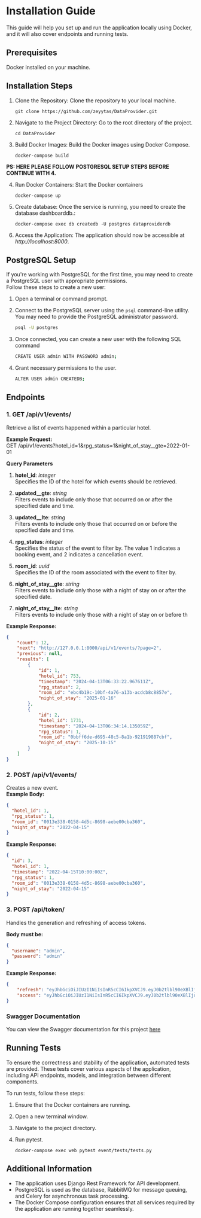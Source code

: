 # Installation Guide

This guide will help you set up and run the application locally using Docker, and it will also cover endpoints and running tests.

## Prerequisites
Docker installed on your machine.
 
## Installation Steps
1. Clone the Repository: Clone the repository to your local machine.

    ```shell
    git clone https://github.com/zeyytas/DataProvider.git
    ```

2. Navigate to the Project Directory: Go to the root directory of the project.
   
   ```shell
   cd DataProvider
   ```

3. Build Docker Images: Build the Docker images using Docker Compose.
   
   ```shell
   docker-compose build
   ```
**PS: HERE PLEASE FOLLOW POSTGRESQL SETUP STEPS BEFORE CONTINUE WITH 4.**

4. Run Docker Containers: Start the Docker containers

   ```shell
   docker-compose up
   ```
   
5. Create database: Once the service is running, you need to create the database dashboarddb.:

   ```shell
   docker-compose exec db createdb -U postgres dataproviderdb
   ```

6. Access the Application: The application should now be accessible at _http://localhost:8000_.

## PostgreSQL Setup

If you're working with PostgreSQL for the first time, you may need to create a PostgreSQL user with appropriate permissions.   
Follow these steps to create a new user:

1. Open a terminal or command prompt.
2. Connect to the PostgreSQL server using the `psql` command-line utility. You may need to provide the PostgreSQL administrator password.

   ```bash
   psql -U postgres
   ```
3. Once connected, you can create a new user with the following SQL command

   ```bash
   CREATE USER admin WITH PASSWORD admin;
   ```

4. Grant necessary permissions to the user.

   ```bash
   ALTER USER admin CREATEDB;
   ```

## Endpoints

### 1. GET /api/v1/events/  
Retrieve a list of events happened within a particular hotel.  
  
**Example Request:**  
GET /api/v1/events?hotel_id=1&rpg_status=1&night_of_stay__gte=2022-01-01

**Query Parameters**

1. **hotel_id**: _integer_  
   Specifies the ID of the hotel for which events should be retrieved.

2. **updated__gte**: _string<date-time>_  
   Filters events to include only those that occurred on or after the specified date and time.

3. **updated__lte**: _string<date-time>_  
   Filters events to include only those that occurred on or before the specified date and time.

4. **rpg_status**: _integer_  
   Specifies the status of the event to filter by. The value 1 indicates a booking event, and 2 indicates a cancellation event.

5. **room_id**: _uuid_  
   Specifies the ID of the room associated with the event to filter by.

6. **night_of_stay__gte**: _string<date->_  
   Filters events to include only those with a night of stay on or after the specified date.

7. **night_of_stay__lte**: _string<date->_  
   Filters events to include only those with a night of stay on or before th


**Example Response:**
```json
{
    "count": 12,
    "next": "http://127.0.0.1:8000/api/v1/events/?page=2",
    "previous": null,
    "results": [
        {
            "id": 1,
            "hotel_id": 753,
            "timestamp": "2024-04-13T06:33:22.967611Z",
            "rpg_status": 2,
            "room_id": "ebc4b19c-10bf-4a76-a13b-acdcb8c8857e",
            "night_of_stay": "2025-01-16"
        },
        {
            "id": 2,
            "hotel_id": 1731,
            "timestamp": "2024-04-13T06:34:14.135059Z",
            "rpg_status": 1,
            "room_id": "0bbff6de-d695-48c5-8a1b-921919887cbf",
            "night_of_stay": "2025-10-15"
        }
    ]
}
```

### 2. POST /api/v1/events/  
Creates a new event.  
**Example Body:**    
```json
{
  "hotel_id": 1,
  "rpg_status": 1,
  "room_id": "0013e338-0158-4d5c-8698-aebe00cba360",
  "night_of_stay": "2022-04-15"
}
```
**Example Response:**    
```json
{
  "id": 3,
  "hotel_id": 1,
  "timestamp": "2022-04-15T10:00:00Z",
  "rpg_status": 1,
  "room_id": "0013e338-0158-4d5c-8698-aebe00cba360",
  "night_of_stay": "2022-04-15"
}
```

### 3. POST /api/token/  
Handles the generation and refreshing of access tokens.

**Body must be:**
```json
{
  "username": "admin",
  "password": "admin"
}
```

**Example Response:**    
```json
{
    "refresh": "eyJhbGciOiJIUzI1NiIsInR5cCI6IkpXVCJ9.eyJ0b2tlbl90eXBlIjoicmVmcmVzaCIsImV4cCI6MTcxMzE4Njg2MSwiaWF0IjoxNzEzMTAwNDYxLCJqdGkiOiJjODI3NzYyMDBkMzA0Njg0YWQ2NzZmNjY0MzQ1ZWQwMyIsInVzZXJfaWQiOjF9.gnFGZyHILf9lTjtljThKn3XujsbS_RfthRL-t2TeTiQ",
    "access": "eyJhbGciOiJIUzI1NiIsInR5cCI6IkpXVCJ9.eyJ0b2tlbl90eXBlIjoiYWNjZXNzIiwiZXhwIjoxNzEzMTAwNzYxLCJpYXQiOjE3MTMxMDA0NjEsImp0aSI6ImUwNzg3NDc4ODdlZTRlMGI4OTAwOTZmYjhmNWNmZmE1IiwidXNlcl9pZCI6MX0.KCukTQwz47jtu61YaWLZQ-N-czG-BvKFX_16KsONgNI"
}
```  
### Swagger Documentation

You can view the Swagger documentation for this project [here](/swagger.yaml)  

## Running Tests  

To ensure the correctness and stability of the application, automated tests are provided. These tests cover various aspects of the application, including API endpoints, models, and integration between different components.  

To run tests, follow these steps:
1. Ensure that the Docker containers are running.
2. Open a new terminal window.
3. Navigate to the project directory.
4. Run pytest.

   ```shell
   docker-compose exec web pytest event/tests/tests.py
   ```

## Additional Information
- The application uses Django Rest Framework for API development.
- PostgreSQL is used as the database, RabbitMQ for message queuing, and Celery for asynchronous task processing.
- The Docker Compose configuration ensures that all services required by the application are running together seamlessly.
